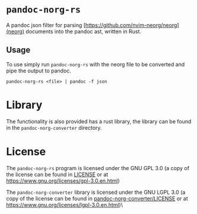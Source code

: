 # `pandoc-norg-rs`

A pandoc json filter for parsing
[https://github.com/nvim-neorg/neorg](neorg) documents into the pandoc
ast, written in Rust.

## Usage

To use simply run `pandoc-norg-rs` with the neorg file to be converted
and pipe the output to pandoc.

    pandoc-norg-rs <file> | pandoc -f json

# Library

The functionality is also provided has a rust library, the library can
be found\
in the `pandoc-norg-converter` directory.

# License

The `pandoc-norg-rs` program is licensed under the GNU GPL 3.0 (a copy
of the license can be found in [LICENSE](LICENSE) or at
<https://www.gnu.org/licenses/gpl-3.0.en.html>)

The `pandoc-norg-converter` library is licensed under the GNU LGPL 3.0
(a copy of the license can be found in
[pandoc-norg-converter/LICENSE](pandoc-norg-converter/LICENSE) or at
<https://www.gnu.org/licenses/lgpl-3.0.en.html>)\
